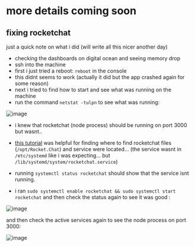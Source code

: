 # more details coming soon

## fixing rocketchat 

just a quick note on what i did (will write all this nicer another day)

- checking the dashboards on digital ocean and seeing memory drop
- ssh into the machine
- first i just tried a reboot: `reboot` in the console
- this didnt seems to work (actually it did but the app crashed again for some reason)
- next i tried to find how to start and see what was running on the machine
- run the command `netstat -tulpn` to see what was running:

![image](https://user-images.githubusercontent.com/12017938/80651025-647de380-8a75-11ea-870d-2aa3152aa682.png)

- i knew that rocketchat (node process) should be running on port 3000 but wasnt..
- [this tutorial](https://rocket.chat/docs/installation/manual-installation/ubuntu/) was helpful for finding where to find rocketchat files (`/opt/Rocket.Chat`) and service were located... (the service wasnt in `/etc/systemd` like i was expecting... but `/lib/systemd/system/rocketchat.service`)

- running `systemctl status rocketchat` should show that the service isnt running.
- i ran `sudo systemctl enable rocketchat && sudo systemctl start rocketchat` and then check the status again to see it was good : 

![image](https://user-images.githubusercontent.com/12017938/80651645-8deb3f00-8a76-11ea-90b6-25a3238227f2.png)

and then check the active services again to see the node process on port 3000:

![image](https://user-images.githubusercontent.com/12017938/80651693-abb8a400-8a76-11ea-8f9c-a679e6953fb7.png)
